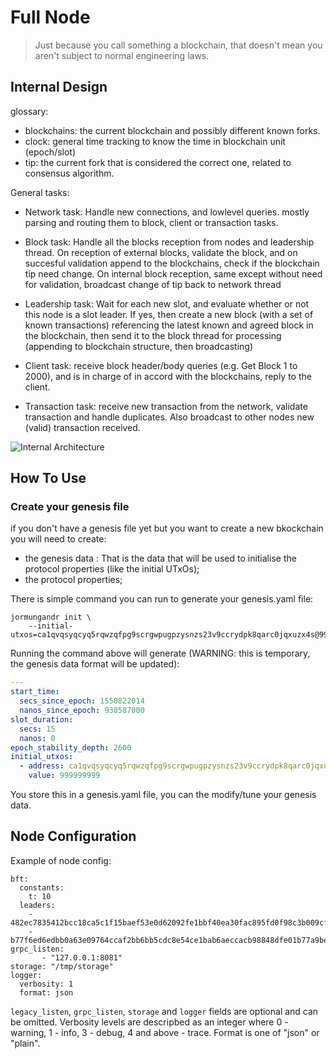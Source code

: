 # Full Node

> Just because you call something a blockchain, that doesn't mean you aren't subject to normal engineering laws.

## Internal Design


glossary:

* blockchains: the current blockchain and possibly different known forks.
* clock: general time tracking to know the time in blockchain unit (epoch/slot)
* tip: the current fork that is considered the correct one, related to consensus algorithm.

General tasks:

* Network task: Handle new connections, and lowlevel queries. mostly parsing and routing them to
  block, client or transaction tasks.

* Block task: Handle all the blocks reception from nodes and leadership thread.
  On reception of external blocks, validate the block, and on succesful validation
  append to the blockchains, check if the blockchain tip need change. On internal block
  reception, same except without need for validation, broadcast change of tip back to network thread

* Leadership task: Wait for each new slot, and evaluate whether or not this node is
  a slot leader. If yes, then create a new block (with a set of known
  transactions) referencing the latest known and agreed block in the blockchain,
  then send it to the block thread for processing (appending to blockchain structure, then broadcasting)

* Client task: receive block header/body queries (e.g. Get Block 1 to 2000), and is in charge
  of in accord with the blockchains, reply to the client.

* Transaction task: receive new transaction from the network, validate transaction and handle duplicates.
  Also broadcast to other nodes new (valid) transaction received.

![Internal Architecture](/.architecture-1.png?raw=true "Internal Architecture")


## How To Use

### Create your genesis file

if you don't have a genesis file yet but you want to create a new bkockchain
you will need to create:

* the genesis data : That is the data that will be used to initialise the
  protocol properties (like the initial UTxOs);
* the protocol properties;

There is simple command you can run to generate your genesis.yaml file:

```
jormungandr init \
    --initial-utxos=ca1qvqsyqcyq5rqwzqfpg9scrgwpugpzysnzs23v9ccrydpk8qarc0jqxuzx4s@999999999
```

Running the command above will generate (WARNING: this is temporary, the genesis data format will be updated):

```yaml
---
start_time:
  secs_since_epoch: 1550822014
  nanos_since_epoch: 930587000
slot_duration:
  secs: 15
  nanos: 0
epoch_stability_depth: 2600
initial_utxos:
  - address: ca1qvqsyqcyq5rqwzqfpg9scrgwpugpzysnzs23v9ccrydpk8qarc0jqxuzx4s
    value: 999999999
```

You store this in a genesis.yaml file, you can the modify/tune your genesis data.

## Node Configuration

Example of node config:

```
bft:
  constants:
    t: 10
  leaders:
    - 482ec7835412bcc18ca5c1f15baef53e0d62092fe1bbf40ea30fac895fd0f98c3b009cfd62715a5b871aabf5d603bec5aa5c8b3eae537fb254dd83ef88950d7d
    - b77f6ed6edbb0a63e09764ccaf2bb6bb5cdc8e54ce1bab6aeccacb98848dfe01b77a9be9254a0f2d103953264df9b7957d8e61608b196723c109c28c89c1bb1e
grpc_listen:
       - "127.0.0.1:8081"
storage: "/tmp/storage"
logger:
  verbosity: 1
  format: json
```

`legacy_listen`, `grpc_listen`, `storage` and `logger` fields are optional and can be omitted.
Verbosity levels are descripbed as an integer where 0 - warning, 1 - info, 3 - debug, 4 and above - trace.
Format is one of "json" or "plain".
